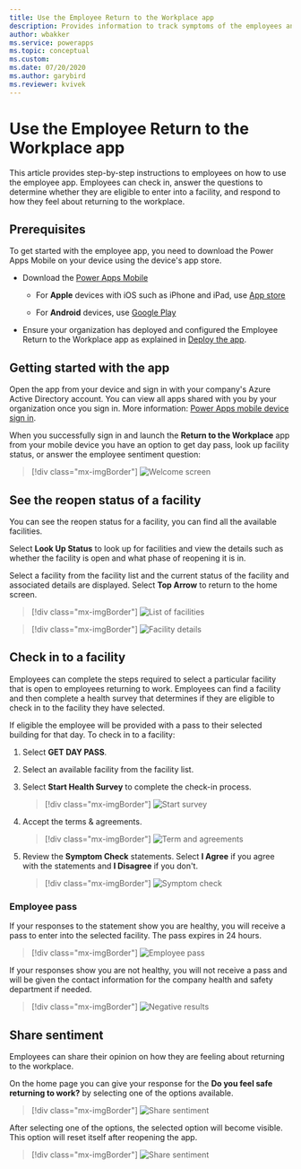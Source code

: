 ```yaml
---
title: Use the Employee Return to the Workplace app
description: Provides information to track symptoms of the employees and determine if they are eligible to enter into a facility.
author: wbakker
ms.service: powerapps
ms.topic: conceptual
ms.custom: 
ms.date: 07/20/2020
ms.author: garybird
ms.reviewer: kvivek
---
```


# Use the Employee Return to the Workplace app

This article provides step-by-step instructions to employees on how to use the employee app. Employees can check in, answer the questions to determine whether they are eligible to enter into a facility, and respond to how they feel about returning to the workplace.

## Prerequisites

To get started with the employee app, you need to download the Power Apps Mobile on your device using the device's app store.

- Download the [Power Apps Mobile](https://powerapps.microsoft.com/downloads)

  - For **Apple** devices with iOS such as iPhone and iPad, use [App store](https://aka.ms/powerappsios)

  - For **Android** devices, use [Google Play](https://aka.ms/powerappsandroid)

- Ensure your organization has deployed and configured the Employee Return to the Workplace app as explained in [Deploy the app](https://docs.microsoft.com/powerapps/sample-apps/return-to-the-workplace/deploy).

## Getting started with the app

Open the app from your device and sign in with your company's Azure Active Directory account. You can view all apps shared with you by your organization once
you sign in. More information: [Power Apps mobile device sign in](https://docs.microsoft.com/powerapps/user/run-app-client#open-power-apps-and-sign-in).

When you successfully sign in and launch the **Return to the Workplace** app from your mobile device you have an option to get day pass, look up facility status, or answer the employee sentiment question:

> [!div class="mx-imgBorder"]
> ![Welcome screen](media/employee-welcome2.png "Welcome screen")

## See the reopen status of a facility

You can see the reopen status for a facility, you can find all the available facilities.

Select **Look Up Status** to look up for facilities and view the details such as whether the facility is open and what phase of reopening it is in.

Select a facility from the facility list and the current status of the facility and associated details are displayed. Select **Top Arrow** to return to the home screen.

> [!div class="mx-imgBorder"]
> ![List of facilities](media/employee-facility-list2.png "List of facilities")

> [!div class="mx-imgBorder"]
> ![Facility details](media/employee-facility-details2.png "Facility details")


## Check in to a facility

Employees can complete the steps required to select a particular facility that is open to employees returning to work. Employees can find a facility and then complete a health survey that determines if they are eligible to check in to the facility they have selected. 

If eligible the employee will be provided with a pass to their selected building for that day. To check in to a facility:

1. Select **GET DAY PASS**.

2. Select an available facility from the facility list.

3. Select **Start Health Survey** to complete the check-in process.

   > [!div class="mx-imgBorder"]
   > ![Start survey](media/employee-start-survey2.png "Start survey")
   
4. Accept the terms & agreements.

    > [!div class="mx-imgBorder"]
    > ![Term and agreements](media/employee-termandagreement.png "Term and Agreements")


5. Review the **Symptom Check** statements. Select **I Agree**  if you agree with the statements and **I Disagree** if you don't.

   > [!div class="mx-imgBorder"]
   > ![Symptom check](media/employee-agreement.png "Symptom check")

### Employee pass

If your responses to the statement show you are healthy, you will receive a pass to enter into the selected facility. The pass expires in 24 hours. 

> [!div class="mx-imgBorder"]
> ![Employee pass](media/employee-pass.png)

If your responses show you are not healthy, you will not receive a pass and will be given the contact information for the company health and safety department if needed.

> [!div class="mx-imgBorder"]
> ![Negative results](media/employee-pass-negative.png "Negative results")

## Share sentiment

Employees can share their opinion on how they are feeling about returning to the workplace.

On the home page you can give your response for the **Do you feel safe returning to work?** by selecting one of the options available.   

> [!div class="mx-imgBorder"]
> ![Share sentiment](media/employee-share-sentiment2.png "Share sentiment")

After selecting one of the options, the selected option will become visible. This option will reset itself after reopening the app.

> [!div class="mx-imgBorder"]
> ![Share sentiment](media/employee-share-sentiment2-2.png "Share sentiment")

<!--
## Issues and feedback

- To report an issue with the Return to the Workplace solution, visit <https://aka.ms/rtw-issues>.

- For feedback about the Return to the Workplace solution, visit <https://aka.ms/rtw-feedback>. 
